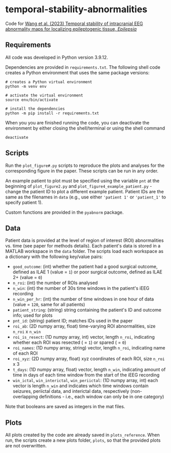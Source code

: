 # temporal-stability-abnormalities
Code for [Wang et al. (2023) Temporal stability of intracranial EEG abnormality maps for localizing epileptogenic tissue, *Epilepsia*](https://doi.org/10.1111/epi.17663)


## Requirements

All code was developed in Python version 3.9.12. 

Dependencies are provided in `requirements.txt`. The following shell code creates a Python environment that uses the same package versions:

    # creates a Python virtual environment
    python -m venv env 
    
    # activate the virtual environment
    source env/bin/activate
    
    # install the dependencies
    python -m pip install -r requirements.txt
    
When you you are finished running the code, you can deactivate the environment by either closing the shell/terminal or using the shell command

    deactivate 

## Scripts

Run the `plot_figure#.py` scripts to reproduce the plots and analyses for the corresponding figure in the paper. These scripts can be run in any order.

An example patient to plot must be specified using the variable `pnt` at the beginning of `plot_figure2.py` and `plot_figure4_example_patient.py` - change the patient ID to plot a different example patient. Patient IDs are the same as the filenames in `data` (e.g., use either `'patient 1'` or `'patient_1'` to specify patient 1).

Custom functions are provided in the `pyabnorm` package.

## Data

Patient data is provided at the level of region of interest (ROI) abnormalities vs. time (see paper for methods details). Each patient's data is stored in a MATLAB workspace in the `data` folder. The scripts load each workspace as a dictionary with the following key/value pairs:

* `good_outcome`: (int) whether the patient had a good surgical outcome, defined as ILAE 1 (value = `1`) or poor surgical outcome, defined as ILAE 2+ (value = `0`)
* `n_roi`: (int) the number of ROIs analysed 
* `n_win`: (int) the number of 30s time windows in the patient's iEEG recording
* `n_win_per_hr`: (int) the number of time windows in one hour of data (value = `120`, same for all patients)
* `patient_string`: (string) string containing the patient's ID and outcome info; used for plots
* `pnt_id`: (string) patient ID; matches IDs used in the paper
* `roi_ab`: (2D numpy array, float) time-varying ROI abnormalities, size `n_roi` x `n_win`
* `roi_is_resect`: (1D numpy array, int) vector, length `n_roi`, indicating whether each ROI was resected ( = `1`) or spared ( = `0`)
* `roi_names`: (1D numpy array, string) vector, length `n_roi`, indicating name of each ROI
* `roi_xyz`: (2D numpy array, float) xyz coordinates of each ROI, size `n_roi` x 3
* `t_days`: (1D numpy array, float) vector, length `n_win`, indicating amount of time in days of each time window from the start of the iEEG recording
* `win_ictal`, `win_interictal`, `win_periictal`: (1D numpy array, int) each vector is length `n_win` and indicates which time windows contain seizures, periictal data, and interictal data, respectively (non-overlapping definitions - i.e., each window can only be in one category)

Note that booleans are saved as integers in the mat files.

## Plots

All plots created by the code are already saved in `plots_reference`. When run, the scripts create a new plots folder, `plots`, so that the provided plots are not overwritten.
